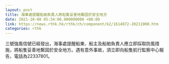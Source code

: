```yaml
---
layout: post
title: 海事處提醒船舶負責人將船隻妥善地繫固於安全地方
date: 2021-10-08 05:34:08.000000000 +08:00
link: https://news.rthk.hk/rthk/ch/component/k2/1614072-20211008.htm
categories: rthk
---
```


三號強風信號已經發出，海事處提醒船東、船主及船舶負責人應立即採取防風措施，將船隻妥善地繫固於安全地方。遇有意外事故，須立即向船隻航行監察中心報告，電話為22337801。
